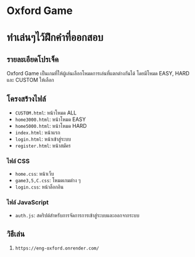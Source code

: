 # Oxford Game
# ทำเล่นๆไว้ฝึกคำที่ออกสอบ

## รายละเอียดโปรเจ็ค
Oxford Game เป็นเกมที่ให้ผู้เล่นเลือกโหมดการเล่นที่แตกต่างกันได้ โดยมีโหมด EASY, HARD และ CUSTOM ให้เลือก

## โครงสร้างไฟล์
- `CUSTOM.html`: หน้าโหมด ALL
- `home3000.html`: หน้าโหมด EASY
- `home5000.html`: หน้าโหมด HARD
- `index.html`: หน้าแรก
- `login.html`: หน้าเข้าสู่ระบบ
- `register.html`: หน้าสมัคร

### ไฟล์ CSS
- `home.css`: หน้าเว็บ
- `game3,5,C.css`: โหมดเกมต่าง ๆ
- `login.css`: หน้าล็อกอิน

### ไฟล์ JavaScript
- `auth.js`: สคริปต์สำหรับการจัดการการเข้าสู่ระบบและออกจากระบบ

## วิธีเล่น
1. ```sh
   https://eng-oxford.onrender.com/
